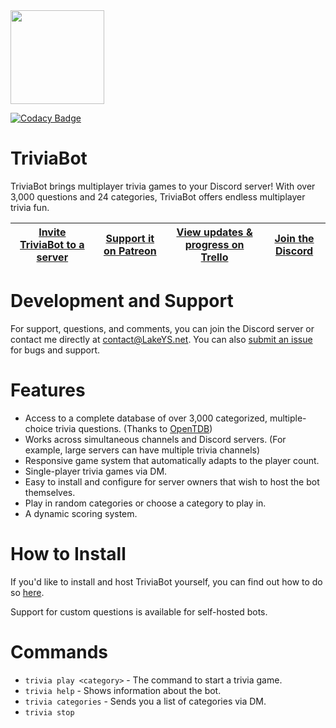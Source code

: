 <img src=http://lakeys.net/triviabot/profile_t.png width=150 height=150>

[![Codacy Badge](https://api.codacy.com/project/badge/Grade/2f6bcffc370943d4954606feb26e5873)](https://app.codacy.com/app/Lake/Discord-Trivia-Bot?utm_source=github.com&utm_medium=referral&utm_content=LakeYS/Discord-Trivia-Bot&utm_campaign=badger)

# TriviaBot
TriviaBot brings multiplayer trivia games to your Discord server! With over 3,000 questions and 24 categories, TriviaBot offers endless multiplayer trivia fun.

[__Invite TriviaBot to a server__](https://discordapp.com/oauth2/authorize?client_id=337654994461261825&scope=bot) | [Support it on Patreon](https://www.patreon.com/LakeYS) | [View updates & progress on Trello](https://trello.com/b/8QQm4ZPe/triviabot) | [Join the Discord](https://discord.gg/s3vCQba)
------------ | ------------- | ------------- | -------------

# Development and Support
For support, questions, and comments, you can join the Discord server or contact me directly at contact@LakeYS.net. You can also [submit an issue](https://github.com/LakeYS/Discord-Trivia-Bot/issues/new) for bugs and support.

# Features
- Access to a complete database of over 3,000 categorized, multiple-choice trivia questions. (Thanks to [OpenTDB](https://opentdb.com))
- Works across simultaneous channels and Discord servers. (For example, large servers can have multiple trivia channels)
- Responsive game system that automatically adapts to the player count.
- Single-player trivia games via DM.
- Easy to install and configure for server owners that wish to host the bot themselves.
- Play in random categories or choose a category to play in.
- A dynamic scoring system.

# How to Install
If you'd like to install and host TriviaBot yourself, you can find out how to do so [here](http://lakeys.net/triviabot/install.html).

Support for custom questions is available for self-hosted bots.

# Commands
- `trivia play <category>` - The command to start a trivia game.
- `trivia help` - Shows information about the bot.
- `trivia categories` - Sends you a list of categories via DM.
- `trivia stop`
